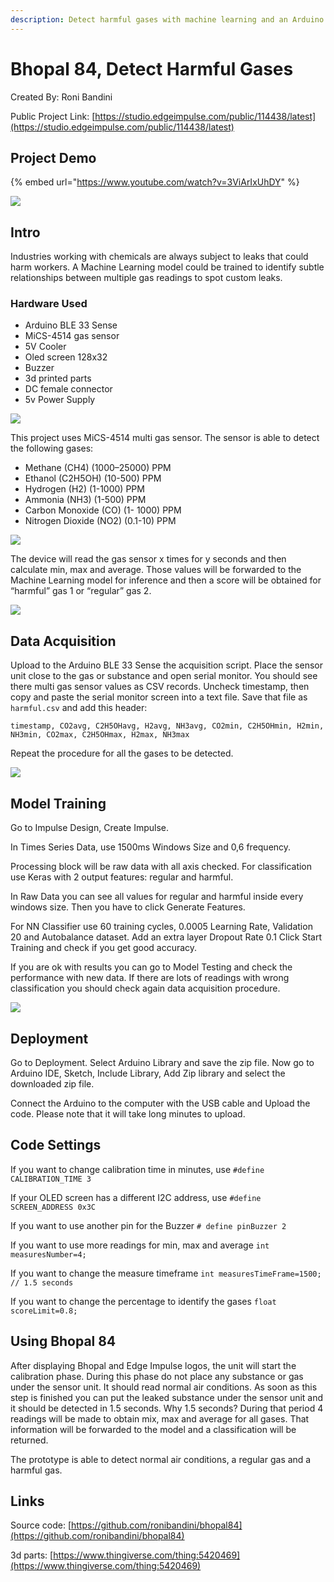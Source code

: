 ```yaml
---
description: Detect harmful gases with machine learning and an Arduino Nano 33 BLE plus gas sensor.
---
```


# Bhopal 84, Detect Harmful Gases

Created By: Roni Bandini

Public Project Link: [https://studio.edgeimpulse.com/public/114438/latest](https://studio.edgeimpulse.com/public/114438/latest)

## Project Demo

{% embed url="https://www.youtube.com/watch?v=3ViArIxUhDY" %}

![](../.gitbook/assets/detect-harmful-gases/intro.jpg)

## Intro

Industries working with chemicals are always subject to leaks that could harm workers. A Machine Learning model could be trained to identify subtle relationships between multiple gas readings to spot custom leaks.

### Hardware Used

* Arduino BLE 33 Sense
* MiCS-4514 gas sensor
* 5V Cooler
* Oled screen 128x32
* Buzzer
* 3d printed parts
* DC female connector
* 5v Power Supply

![](../.gitbook/assets/detect-harmful-gases/hardware.jpg)

This project uses MiCS-4514 multi gas sensor. The sensor is able to detect the following gases:

* Methane (CH4) (1000–25000) PPM
* Ethanol (C2H5OH) (10-500) PPM
* Hydrogen (H2) (1-1000) PPM
* Ammonia (NH3) (1-500) PPM
* Carbon Monoxide (CO) (1- 1000) PPM
* Nitrogen Dioxide (NO2) (0.1-10) PPM

![](../.gitbook/assets/detect-harmful-gases/prototype.jpg)

The device will read the gas sensor x times for y seconds and then calculate min, max and average. Those values will be forwarded to the Machine Learning model for inference and then a score will be obtained for “harmful” gas 1 or “regular” gas 2.

![](../.gitbook/assets/detect-harmful-gases/data.jpg)

## Data Acquisition

Upload to the Arduino BLE 33 Sense the acquisition script. Place the sensor unit close to the gas or substance and open serial monitor. You should see there multi gas sensor values as CSV records. Uncheck timestamp, then copy and paste the serial monitor screen into a text file. Save that file as `harmful.csv` and add this header:

`timestamp, CO2avg, C2H5OHavg, H2avg, NH3avg, CO2min, C2H5OHmin, H2min, NH3min, CO2max, C2H5OHmax, H2max, NH3max`

Repeat the procedure for all the gases to be detected.

![](../.gitbook/assets/detect-harmful-gases/demo.jpg)

## Model Training

Go to Impulse Design, Create Impulse.

In Times Series Data, use 1500ms Windows Size and 0,6 frequency.

Processing block will be raw data with all axis checked. For classification use Keras with 2 output features: regular and harmful.

In Raw Data you can see all values for regular and harmful inside every windows size. Then you have to click Generate Features.

For NN Classifier use 60 training cycles, 0.0005 Learning Rate, Validation 20 and Autobalance dataset. Add an extra layer Dropout Rate 0.1 Click Start Training and check if you get good accuracy.

If you are ok with results you can go to Model Testing and check the performance with new data. If there are lots of readings with wrong classification you should check again data acquisition procedure.

![](../.gitbook/assets/detect-harmful-gases/model-training.jpg)

## Deployment

Go to Deployment. Select Arduino Library and save the zip file. Now go to Arduino IDE, Sketch, Include Library, Add Zip library and select the downloaded zip file.

Connect the Arduino to the computer with the USB cable and Upload the code. Please note that it will take long minutes to upload.

## Code Settings

If you want to change calibration time in minutes, use `#define CALIBRATION_TIME 3`

If your OLED screen has a different I2C address, use `#define SCREEN_ADDRESS 0x3C`

If you want to use another pin for the Buzzer `# define pinBuzzer 2`

If you want to use more readings for min, max and average `int measuresNumber=4;`

If you want to change the measure timeframe `int measuresTimeFrame=1500; // 1.5 seconds`

If you want to change the percentage to identify the gases `float scoreLimit=0.8;`

## Using Bhopal 84

After displaying Bhopal and Edge Impulse logos, the unit will start the calibration phase. During this phase do not place any substance or gas under the sensor unit. It should read normal air conditions. As soon as this step is finished you can put the leaked substance under the sensor unit and it should be detected in 1.5 seconds. Why 1.5 seconds? During that period 4 readings will be made to obtain mix, max and average for all gases. That information will be forwarded to the model and a classification will be returned.

The prototype is able to detect normal air conditions, a regular gas and a harmful gas.

## Links

Source code: [https://github.com/ronibandini/bhopal84](https://github.com/ronibandini/bhopal84)

3d parts: [https://www.thingiverse.com/thing:5420469](https://www.thingiverse.com/thing:5420469)
